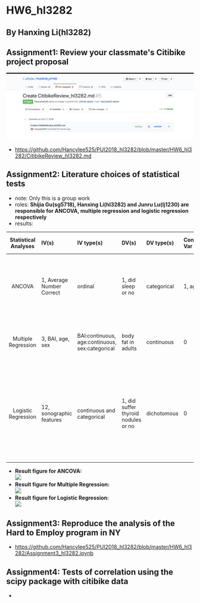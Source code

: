# HW6_hl3282

## By Hanxing Li(hl3282)

## Assignment1: Review your classmate's Citibike project proposal
![](https://github.com/Hancylee525/PUI2018_hl3282/blob/master/HW6_hl3282/create_pull_request.png)
- https://github.com/Hancylee525/PUI2018_hl3282/blob/master/HW6_hl3282/CitibikeReview_hl3282.md

## Assignment2: Literature choices of statistical tests
- note: Only this is a group work
- roles: **Shijia Gu(sg5718), Hanxing Li(hl3282) and Junru Lu(lj1230) are responsible for ANCOVA, multiple regression and logistic regression respectively**
- results:  

| **Statistical Analyses**	|  **IV(s)** |  **IV type(s)** |  **DV(s)**  |  **DV type(s)**  |  **Control Var** | **Control Var type**  | **Question to be answered** | **_H0_** | **alpha** | **link to paper**| 
|:-------------------------:|:-----------------------------------------------------------------------|:----------------|:-------------|:-------------|:------------|:------------- |:------------------|:----:|:-------:|:-------|
| ANCOVA | 1, Average Number Correct | ordinal | 1, did sleep or no | categorical | 1, age | categorical | Does sleep improve memory in early adolescence sample？| Average Number Correct with sleep <= Average Number Correct without sleep | 0.05 | [Sleep Improves Memory: The Effect of Sleep on Long Term Memory in Early Adolescence](https://journals.plos.org/plosone/article?id=10.1371/journal.pone.0042191#s4) |
| Multiple Regression | 3, BAI, age, sex | BAI:continuous, age:continuous, sex:categorical | body fat in adults | continuous | 0 | 0 | Do BAI, age and sex have impact on body fat in adults? | BAI, age and sex have no impact on body fat in adults. | 0.05 | [A Comparison between Multiple Regression Models and CUN-BAE Equation to Predict Body Fat in Adults](https://journals.plos.org/plosone/article?id=10.1371/journal.pone.0122291) |
| Logistic Regression | 12, sonographic features | continuous and categorical | 1, did suffer thyroid nodules or no | dichotomous | 0 | no control variables | Does 12 features help diagnose thyroid nodules | all predictors are not significant | 0.05 | [Logistic regression analysis of conventional ultrasonography, strain elastosonography, and contrast-enhanced ultrasound characteristics for the differentiation of benign and malignant thyroid nodules](https://journals.plos.org/plosone/article?id=10.1371/journal.pone.0188987) |

- **Result figure for ANCOVA:**  
![](https://github.com/LuJunru/PUI2018_lj1230/blob/master/HW6_lj1230/ANCOVA.PNG)
- **Result figure for Multiple Regression:**  
![](https://github.com/LuJunru/PUI2018_lj1230/blob/master/HW6_lj1230/MultipleRegression.PNG)
- **Result figure for Logistic Regression:**  
![](https://github.com/LuJunru/PUI2018_lj1230/blob/master/HW6_lj1230/LogisticRegression.PNG)


## Assignment3: Reproduce the analysis of the Hard to Employ program in NY
- https://github.com/Hancylee525/PUI2018_hl3282/blob/master/HW6_hl3282/Assignment3_hl3282.ipynb

## Assignment4: Tests of correlation using the scipy package with citibike data
-
